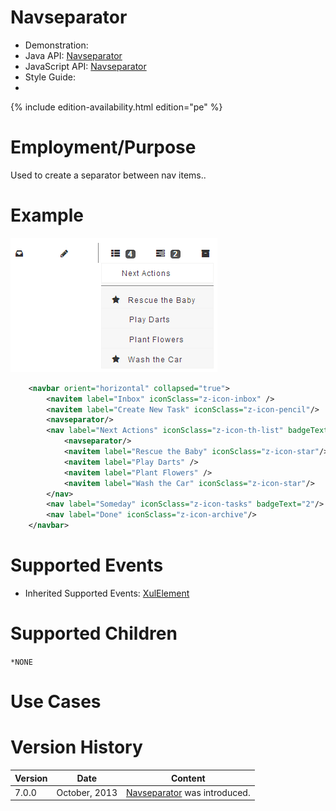 

# Navseparator

- Demonstration:
- Java API:
  [Navseparator](http://www.zkoss.org/javadoc/latest/zk/org/zkoss/zkmax/zul/Navseparator.html)
- JavaScript API:
  [Navseparator](http://www.zkoss.org/javadoc/latest/jsdoc/zkmax/nav/Navseparator.html)
- Style Guide:
- <!--REQUIRED ZK EDITION: PE -->
{% include edition-availability.html edition="pe" %}

# Employment/Purpose

Used to create a separator between nav items..

# Example

![](/zk_component_ref/images/ZKComRef_Navseparator.png)

```xml
    <navbar orient="horizontal" collapsed="true">
        <navitem label="Inbox" iconSclass="z-icon-inbox" />
        <navitem label="Create New Task" iconSclass="z-icon-pencil"/>
        <navseparator/>
        <nav label="Next Actions" iconSclass="z-icon-th-list" badgeText="4">
            <navseparator/>
            <navitem label="Rescue the Baby" iconSclass="z-icon-star"/>
            <navitem label="Play Darts" />
            <navitem label="Plant Flowers" />
            <navitem label="Wash the Car" iconSclass="z-icon-star"/>
        </nav>
        <nav label="Someday" iconSclass="z-icon-tasks" badgeText="2"/>
        <nav label="Done" iconSclass="z-icon-archive"/>
    </navbar>
```

# Supported Events

- Inherited Supported Events: [ XulElement]({{site.baseurl}}/zk_component_ref/xulelement#Supported_Events)

# Supported Children

`*NONE`

# Use Cases

# Version History



| Version | Date          | Content                                                                                                      |
|---------|---------------|--------------------------------------------------------------------------------------------------------------|
| 7.0.0   | October, 2013 | [Navseparator](http://www.zkoss.org/javadoc/latest/zk/org/zkoss/zkmax/zul/Navseparator.html) was introduced. |


